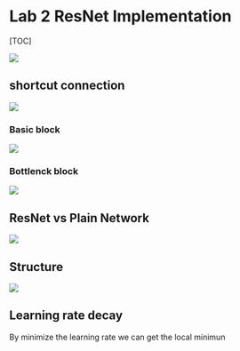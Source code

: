 # Lab 2 ResNet Implementation
[TOC]

![](https://i.imgur.com/VCTWTDM.png)

## shortcut connection
![](https://i.imgur.com/HsDnjRH.png)
### Basic block
![](https://i.imgur.com/D2b6yDN.png)
### Bottlenck block
![](https://i.imgur.com/3Se9F4O.png)

## ResNet vs Plain Network
![](https://i.imgur.com/OmdtXwZ.png)

## Structure 
![](https://i.imgur.com/IBMzejR.png)

## Learning rate decay
By minimize the learning rate we can get the local minimun 